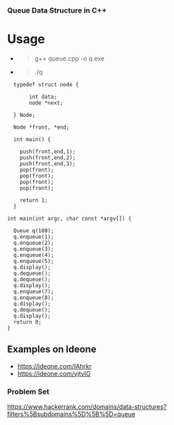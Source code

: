 ### Queue Data Structure in C++

# Usage

* >g++ queue.cpp -o q.exe
* >./q
```
  typedef struct node {
 
       int data;
       node *next;
         
  } Node;

  Node *front, *end; 

  int main() {

    push(front,end,1);
    push(front,end,2);
    push(front,end,3);
    pop(front);
    pop(front);
    pop(front);
    pop(front);

    return 1; 
  } 
```

```
int main(int argc, char const *argv[]) {
 
  Queue q(100);
  q.enqueue(1);
  q.enqueue(2);
  q.enqueue(3);
  q.enqueue(4);
  q.enqueue(5);
  q.display();
  q.dequeue();
  q.dequeue();
  q.display();
  q.enqueue(7);
  q.enqueue(8);
  q.display();
  q.dequeue();
  q.display();
  return 0;
}
```
  
## Examples on Ideone

* https://ideone.com/IAhrkr
* https://ideone.com/yjtvIG

### Problem Set

https://www.hackerrank.com/domains/data-structures?filters%5Bsubdomains%5D%5B%5D=queue
